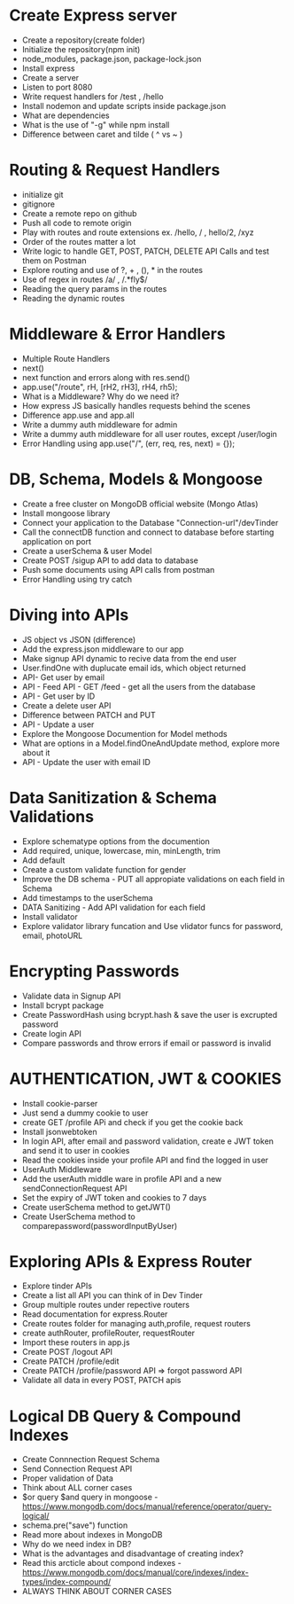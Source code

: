 # Create Express server

- Create a repository(create folder)
- Initialize the repository(npm init)
- node_modules, package.json, package-lock.json
- Install express
- Create a server
- Listen to port 8080
- Write request handlers for /test , /hello
- Install nodemon and update scripts inside package.json
- What are dependencies
- What is the use of "-g" while npm install
- Difference between caret and tilde ( ^ vs ~ )

# Routing & Request Handlers

- initialize git
- gitignore
- Create a remote repo on github
- Push all code to remote origin
- Play with routes and route extensions ex. /hello, / , hello/2, /xyz
- Order of the routes matter a lot
- Write logic to handle GET, POST, PATCH, DELETE API Calls and test them on Postman
- Explore routing and use of ?, + , (), \* in the routes
- Use of regex in routes /a/ , /.\*fly$/
- Reading the query params in the routes
- Reading the dynamic routes

# Middleware & Error Handlers

- Multiple Route Handlers
- next()
- next function and errors along with res.send()
- app.use("/route", rH, [rH2, rH3], rH4, rh5);
- What is a Middleware? Why do we need it?
- How express JS basically handles requests behind the scenes
- Difference app.use and app.all
- Write a dummy auth middleware for admin
- Write a dummy auth middleware for all user routes, except /user/login
- Error Handling using app.use("/", (err, req, res, next) = {});

# DB, Schema, Models & Mongoose

- Create a free cluster on MongoDB official website (Mongo Atlas)
- Install mongoose library
- Connect your application to the Database "Connection-url"/devTinder
- Call the connectDB function and connect to database before starting application on port
- Create a userSchema & user Model
- Create POST /sigup API to add data to database
- Push some documents using API calls from postman
- Error Handling using try catch

# Diving into APIs

- JS object vs JSON (difference)
- Add the express.json middleware to our app
- Make signup API dynamic to recive data from the end user
- User.findOne with duplucate email ids, which object returned
- API- Get user by email
- API - Feed API - GET /feed - get all the users from the database
- API - Get user by ID
- Create a delete user API
- Difference between PATCH and PUT
- API - Update a user
- Explore the Mongoose Documention for Model methods
- What are options in a Model.findOneAndUpdate method, explore more about it
- API - Update the user with email ID

# Data Sanitization & Schema Validations

- Explore schematype options from the documention
- Add required, unique, lowercase, min, minLength, trim
- Add default
- Create a custom validate function for gender
- Improve the DB schema - PUT all appropiate validations on each field in Schema
- Add timestamps to the userSchema
- DATA Sanitizing - Add API validation for each field
- Install validator
- Explore validator library funcation and Use vlidator funcs for password, email, photoURL

# Encrypting Passwords

- Validate data in Signup API
- Install bcrypt package
- Create PasswordHash using bcrypt.hash & save the user is excrupted password
- Create login API
- Compare passwords and throw errors if email or password is invalid

# AUTHENTICATION, JWT & COOKIES

- Install cookie-parser
- Just send a dummy cookie to user
- create GET /profile APi and check if you get the cookie back
- Install jsonwebtoken
- In login API, after email and password validation, create e JWT token and send it to user in cookies
- Read the cookies inside your profile API and find the logged in user
- UserAuth Middleware
- Add the userAuth middle ware in profile API and a new sendConnectionRequest API
- Set the expiry of JWT token and cookies to 7 days
- Create userSchema method to getJWT()
- Create UserSchema method to comparepassword(passwordInputByUser)

# Exploring APIs & Express Router

- Explore tinder APIs
- Create a list all API you can think of in Dev Tinder
- Group multiple routes under repective routers
- Read documentation for express.Router
- Create routes folder for managing auth,profile, request routers
- create authRouter, profileRouter, requestRouter
- Import these routers in app.js
- Create POST /logout API
- Create PATCH /profile/edit
- Create PATCH /profile/password API => forgot password API
- Validate all data in every POST, PATCH apis

# Logical DB Query & Compound Indexes

- Create Connnection Request Schema
- Send Connection Request API
- Proper validation of Data
- Think about ALL corner cases
- $or query $and query in mongoose - https://www.mongodb.com/docs/manual/reference/operator/query-logical/
- schema.pre("save") function
- Read more about indexes in MongoDB
- Why do we need index in DB?
- What is the advantages and disadvantage of creating index?
- Read this arcticle about compond indexes - https://www.mongodb.com/docs/manual/core/indexes/index-types/index-compound/
- ALWAYS THINK ABOUT CORNER CASES
